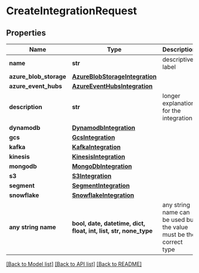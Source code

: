 # CreateIntegrationRequest


## Properties
Name | Type | Description | Notes
------------ | ------------- | ------------- | -------------
**name** | **str** | descriptive label | 
**azure_blob_storage** | [**AzureBlobStorageIntegration**](AzureBlobStorageIntegration.md) |  | [optional] 
**azure_event_hubs** | [**AzureEventHubsIntegration**](AzureEventHubsIntegration.md) |  | [optional] 
**description** | **str** | longer explanation for the integration | [optional] 
**dynamodb** | [**DynamodbIntegration**](DynamodbIntegration.md) |  | [optional] 
**gcs** | [**GcsIntegration**](GcsIntegration.md) |  | [optional] 
**kafka** | [**KafkaIntegration**](KafkaIntegration.md) |  | [optional] 
**kinesis** | [**KinesisIntegration**](KinesisIntegration.md) |  | [optional] 
**mongodb** | [**MongoDbIntegration**](MongoDbIntegration.md) |  | [optional] 
**s3** | [**S3Integration**](S3Integration.md) |  | [optional] 
**segment** | [**SegmentIntegration**](SegmentIntegration.md) |  | [optional] 
**snowflake** | [**SnowflakeIntegration**](SnowflakeIntegration.md) |  | [optional] 
**any string name** | **bool, date, datetime, dict, float, int, list, str, none_type** | any string name can be used but the value must be the correct type | [optional]

[[Back to Model list]](../README.md#documentation-for-models) [[Back to API list]](../README.md#documentation-for-api-endpoints) [[Back to README]](../README.md)


